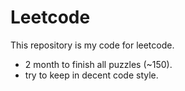 Leetcode
========
This repository is my code for leetcode. 
 - 2 month to finish all puzzles (~150).
 - try to keep in decent code style.
 
